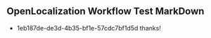 ## OpenLocalization Workflow Test MarkDown
* 1eb187de-de3d-4b35-bf1e-57cdc7bf1d5d 
thanks!<!--HONumber=Mar16_HO2-->
